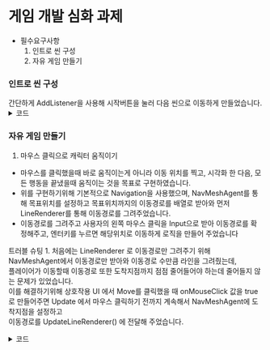 <h1>게임 개발 심화 과제</h1> 

- 필수요구사항
    1. 인트로 씬 구성
    2. 자유 게임 만들기
     

<h3>인트로 씬 구성</h3>
간단하게 AddListener을 사용해 시작버튼을 눌러 다음 씬으로 이동하게 만들었습니다.
<details>
  <summary>코드</summary>
  <pre>
    <code>
      startBtn.onClick.AddListener(() => SceneManager.LoadScene("Main"));
    </code>
  </pre>
</details>


<h3>자유 게임 만들기</h3>

1. 마우스 클릭으로 캐릭터 움직이기  
- 마우스를 클릭했을때 바로 움직이는게 아니라 이동 위치를 찍고, 시각화 한 다음, 모든 행동을 끝냈을때 움직이는 것을 목표로 구현하였습니다.
- 위를 구현하기위해 기본적으로 Navigation을 사용했으며, NavMeshAgent를 통해 목표위치를 설정하고 목표위치까지의 이동경로를 배열로 받아와 먼저 LineRenderer를 통해 이동경로를 그려주었습니다.
- 이동경로를 그려주고 사용자의 왼쪽 마우스 클릭을 Input으로 받아 이동경로를 확정해주고, 엔터키를 누르면 해당위치로 이동하게 로직을 만들어 주었습니다

트러블 슈팅
1. 
처음에는 LineRenderer 로 이동경로만 그려주기 위해 NavMeshAgent에서 이동경로만 받아와 이동경로 수만큼 라인을 그려줬는데,</br>
플레이어가 이동할때 이동경로 또한 도착지점까지 점점 줄어들어야 하는데 줄어들지 않는 문제가 있었습니다.</br>
이를 해결하기위해 상호작용 UI 에서 Move를 클릭했을 때 onMouseClick 값을 true로 만들어주면 Update 에서 마우스 클릭하기 전까지 계속해서 NavMeshAgent에 도착지점을 설정하고</br>
이동경로를 UpdateLineRenderer() 에 전달해 주었습니다.</br>

<details>
  <summary>코드</summary>

    private void Update()
    {
        if (onMouseClick)
        {
            DrawNavMeshAgentPath();
        }
    }
    
    void DrawNavMeshAgentPath()
    {
        RaycastHit hit;
        if (Physics.Raycast(UnityEngine.Camera.main.ScreenPointToRay(Input.mousePosition), out hit, 100, clickableLayerMask))
        {
            if ((clickableLayerMask.value & (1 << hit.collider.gameObject.layer)) > 0)
            {
                navMeshAgent.destination = hit.point;
                UpdateLineRenderer(navMeshAgent.path.corners);
                GameObject obj = pooling.GetPoolItem("Point");
                obj.SetActive(true);
                obj.transform.position = new Vector3(hit.point.x, 0.2f, hit.point.z);
            }
        }
    }

    void UpdateLineRenderer(Vector3[] paths)
    {
        lineRenderer.enabled = true;
        lineRenderer.positionCount = paths.Length;
        for (int i = 0; i < paths.Length; i++)
        {
            lineRenderer.SetPosition(i, paths[i]);
        }
    }

</details>
